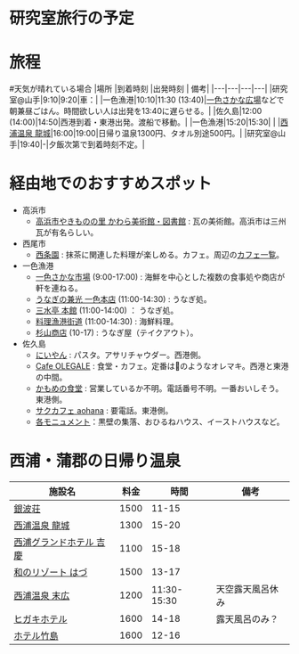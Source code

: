 # 研究室旅行の予定

# 旅程
#天気が晴れている場合
|場所  |到着時刻  |出発時刻  | 備考|
|---|---|---|---|
|研究室@山手|9:10|9:20|車：|
|一色漁港|10:10|11:30 (13:40)|[一色さかな広場](https://www.sakanahiroba.com/tenpo.html)などで朝兼昼ごはん。時間欲しい人は出発を13:40に遅らせる。|
|佐久島|12:00 (14:00)|14:50|西港到着・東港出発。渡船で移動。|
|一色漁港|15:20|15:30| |
|[西浦温泉 龍城](https://www.tatsuki-aoi.com/spa/)|16:00|19:00|日帰り温泉1300円、タオル別途500円。|
|研究室@山手|19:40|-|夕飯次第で到着時刻不定。|

# 経由地でのおすすめスポット
- 高浜市
  - [高浜市やきものの里 かわら美術館・図書館](https://www.takahama-kawara-museum.com/) : 瓦の美術館。高浜市は三州瓦が有名らしい。
- 西尾市
  - [西条園](https://saijoen.jp/) : 抹茶に関連した料理が楽しめる。カフェ。周辺の[カフェ一覧](https://nishiokanko.com/list/season/meitetsu-winter2025/)。
- 一色漁港
  - [一色さかな市場](https://www.sakanahiroba.com/tenpo.html) (9:00-17:00) : 海鮮を中心とした複数の食事処や商店が軒を連ねる。
  - [うなぎの兼光 一色本店](https://unaginokanemitsu.jp/) (11:00-14:30) : うなぎ処。
  - [三水亭 本館](http://www.mikawasuisankakou.jp/sansuitei/) (11:00-14:00) ： うなぎ処。
  - [料理漁港街道](https://tabelog.com/aichi/A2305/A230504/23043990/) (11:00-14:30) : 海鮮料理。
  - [杉山商店](https://www.sugiyama-unagi.co.jp/) (10-17) : うなぎ屋（テイクアウト）。
- 佐久島
  - [にいやん](https://sakushima.com/omise_oyado/oceankitchen-%E3%81%AB%E3%81%83%E3%82%84%E3%82%93/) : パスタ。アサリチャウダー。西港側。
  - [Cafe OLEGALE](https://www.instagram.com/3940cafe.olegale/) : 食堂・カフェ。定番は🍙のようなオレマキ。西港と東港の中間。
  - [かもめの食堂](https://sakushima.com/omise_oyado/kamomenoshokudo/) : 営業しているか不明。電話番号不明。一番おいしそう。東港側。
  - [サクカフェ aohana](https://ohana.work/shimanoeki/) : 要電話。東港側。
  - [各モニュメント](https://sakushima.com/guide-top/art-top/)：黒壁の集落、おひるねハウス、イーストハウスなど。


# 西浦・蒲郡の日帰り温泉
|施設名  |料金  |時間  | 備考|
|---|---|---|---|
|[銀波荘](https://gimpa.co.jp/onsen/)  |1500  |11-15  | |
|[西浦温泉 龍城](https://www.tatsuki-aoi.com/spa/)  |1300  |15-20  | |
|[西浦グランドホテル 吉慶](https://www.kikkei.jp/faq?category=305)|1100|15-18| |
|[和のリゾート はづ](http://www.hazu.co.jp/wahazu/hotspa/)|1500 |13-17| |
|[西浦温泉 末広](https://www.hotelsuehiro.co.jp/news/)|1200|11:30-15:30|天空露天風呂休み|
|[ヒガキホテル](https://miya-higaki.jp/rsp/hotspring.html)|1600|14-18|露天風呂のみ？|
|[ホテル竹島](https://hotel-takeshima.co.jp/)|1600|12-16||

